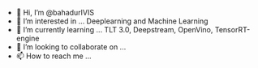 - 👋 Hi, I’m @bahadurIVIS
- 👀 I’m interested in ... Deeplearning and Machine Learning 
- 🌱 I’m currently learning ... TLT 3.0, Deepstream, OpenVino, TensorRT-engine 
- 💞️ I’m looking to collaborate on ...
- 📫 How to reach me ...

<!---
bahadurIVIS/bahadurIVIS is a ✨ special ✨ repository because its `README.md` (this file) appears on your GitHub profile.
You can click the Preview link to take a look at your changes.
--->
